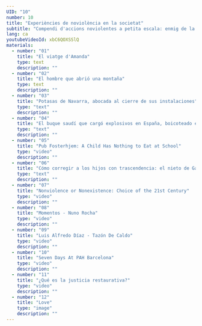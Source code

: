 ```yaml
---
UID: "10"
number: 10
title: "Experiències de noviolència en la societat"
subtitle: "Compendi d'accions noviolentes a petita escala: enmig de la societat, cultura, veïnat... per aprendre a descobrir com concretar la noviolència en decisions quotidianes, sorprenents i contraculturals"
lang: ca
youtubeVideoId: xbC6QOXSSlQ
materials:
  - number: "01"
    title: "El viatge d'Amanda"
    type: text
    description: ""
  - number: "02"
    title: "El hombre que abrió una montaña"
    type: text
    description: ""
  - number: "03"
    title: "Potasas de Navarra, abocada al cierre de sus instalaciones"
    type: "text"
    description: ""
  - number: "04"
    title: "El buque saudí que cargó explosivos en España, boicoteado en Génova"
    type: "text"
    description: ""
  - number: "05"
    title: "Pub Fosterhjem: A Child Has Nothing to Eat at School"
    type: "video"
    description: ""
  - number: "06"
    title: "Cómo corregir a los hijos con trascendencia: el nieto de Gandhi"
    type: "text"
    description: ""
  - number: "07"
    title: "Nonviolence or Nonexistence: Choice of the 21st Century"
    type: "video"
    description: ""
  - number: "08"
    title: "Momentos - Nuno Rocha"
    type: "video"
    description: ""
  - number: "09"
    title: "Luis Alfredo Díaz - Tazón De Caldo"
    type: "video"
    description: ""
  - number: "10"
    title: "Seven Days At PAH Barcelona"
    type: "video"
    description: ""
  - number: "11"
    title: "¿Qué es la justicia restaurativa?"
    type: "video"
    description: ""
  - number: "12"
    title: "Love"
    type: "image"
    description: ""
---
```

